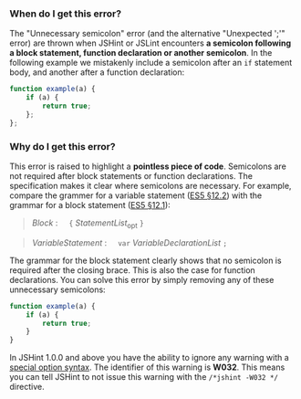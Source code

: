 <!---
{
    "titles": [
        "Unnecessary semicolon",
        "Unexpected ';'",
        "W032"
    ],
    "tools": [
        "jshint",
        "jslint"
    ],
    "tags": [
        "semicolon"
    ],
    "contributors": [
        "jallardice"
    ],
    "slugs": [
        "unnecessary-semicolon",
        "unexpected-semicolon",
        "w032"
    ]
}
-->

### When do I get this error?

The "Unnecessary semicolon" error (and the alternative "Unexpected ';'" error) are thrown when JSHint or JSLint
encounters **a semicolon following a block statement, function declaration or another semicolon**. In the following
example we mistakenly include a semicolon after an `if` statement body, and another after a function declaration:

```javascript
function example(a) {
    if (a) {
        return true;
    };
};
```

### Why do I get this error?

This error is raised to highlight a **pointless piece of code**. Semicolons are not required after block statements or
function declarations. The specification makes it clear where semicolons are necessary. For example, compare the grammer
for a variable statement ([ES5 &sect;12.2](http://es5.github.io/#x12.2)) with the grammar for a block statement ([ES5
&sect;12.1](http://es5.github.io/#x12.1)):

> *Block* :
> &nbsp;&nbsp;&nbsp;&nbsp;`{` *StatementList*<sub>opt</sub> `}`

> *VariableStatement* :
> &nbsp;&nbsp;&nbsp;&nbsp;`var` *VariableDeclarationList* `;`

The grammar for the block statement clearly shows that no semicolon is required after the closing brace. This is also
the case for function declarations. You can solve this error by simply removing any of these unnecessary semicolons:

```javascript
function example(a) {
    if (a) {
        return true;
    }
}
```

In JSHint 1.0.0 and above you have the ability to ignore any warning with a [special option
syntax](http://jshint.com/docs/#options). The identifier of this warning is **W032**. This means you can tell JSHint to
not issue this warning with the `/*jshint -W032 */` directive.
